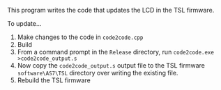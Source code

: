 This program writes the code that updates the LCD in the TSL firmware.

To update...

1. Make changes to the code in `code2code.cpp`
2. Build
3. From a command prompt in the `Release` directory, run `code2code.exe >code2code_output.s`
4. Now copy the `code2code_output.s` output file to the TSL firmware `software\AS7\TSL` directory over writing the existing file.  
5. Rebuild the TSL firmware



 